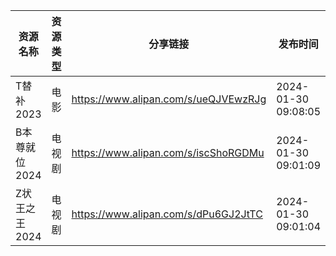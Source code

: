 | 资源名称      | 资源类型 | 分享链接                                 | 发布时间                |
| --------- | ---- | ------------------------------------ | ------------------- |
| T替补2023   | 电影   | https://www.alipan.com/s/ueQJVEwzRJg | 2024-01-30 09:08:05 |
| B本尊就位2024 | 电视剧  | https://www.alipan.com/s/iscShoRGDMu | 2024-01-30 09:01:09 |
| Z状王之王2024 | 电视剧  | https://www.alipan.com/s/dPu6GJ2JtTC | 2024-01-30 09:01:04 |

